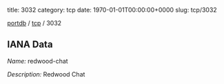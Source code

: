 title: 3032
category: tcp
date: 1970-01-01T00:00:00+0000
slug: tcp/3032

[portdb](/) / [tcp](/category/tcp.html) / 3032


## IANA Data

_Name:_ redwood-chat

_Description:_ Redwood Chat


